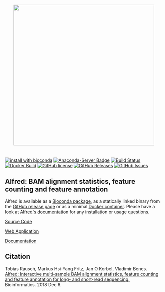 <p align="center">
   <img width="450" src="https://raw.githubusercontent.com/tobiasrausch/alfred/master/alfred.png">
   <h1></h1>
</p>

[![install with bioconda](https://img.shields.io/badge/install%20with-bioconda-brightgreen.svg?style=flat-square)](http://bioconda.github.io/recipes/alfred/README.html)
[![Anaconda-Server Badge](https://anaconda.org/bioconda/alfred/badges/downloads.svg)](https://anaconda.org/bioconda/alfred)
[![Build Status](https://travis-ci.org/tobiasrausch/alfred.svg?branch=master)](https://travis-ci.org/tobiasrausch/alfred)
[![Docker Build](https://img.shields.io/docker/build/trausch/alfred.svg)](https://hub.docker.com/r/trausch/alfred/)
[![GitHub license](https://img.shields.io/badge/License-GPLv3-blue.svg)](https://raw.githubusercontent.com/tobiasrausch/alfred/master/LICENSE)
[![GitHub Releases](https://img.shields.io/github/release/tobiasrausch/alfred.svg)](https://github.com/tobiasrausch/alfred/releases)
[![GitHub Issues](https://img.shields.io/github/issues/tobiasrausch/alfred.svg)](https://github.com/tobiasrausch/alfred/issues)


## Alfred: BAM alignment statistics, feature counting and feature annotation

Alfred is available as a [Bioconda package](https://anaconda.org/bioconda/alfred), as a statically linked binary from the [GitHub release page](https://github.com/tobiasrausch/alfred/releases/) or as a minimal [Docker container](https://hub.docker.com/r/trausch/alfred/). Please have a look at [Alfred's documentation](https://gear.embl.de/docs/alfred/) for any installation or usage questions.

[Source Code](https://github.com/tobiasrausch/alfred/)

[Web Application](https://gear.embl.de/alfred/)

[Documentation](https://gear.embl.de/docs/alfred/)

## Citation

Tobias Rausch, Markus Hsi-Yang Fritz, Jan O Korbel, Vladimir Benes.     
[Alfred: Interactive multi-sample BAM alignment statistics, feature counting and feature annotation for long- and short-read sequencing.](https://academic.oup.com/bioinformatics/advance-article-abstract/doi/10.1093/bioinformatics/bty1007/5232224)    
Bioinformatics. 2018 Dec 6.

